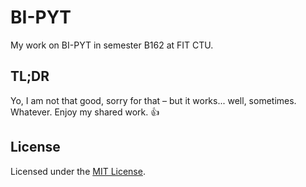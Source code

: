 # BI-PYT

My work on BI-PYT in semester B162 at FIT CTU.

## TL;DR

Yo, I am not that good, sorry for that – but it works... well, sometimes. Whatever. Enjoy my shared work. :thumbsup:

## License

Licensed under the [MIT License](LICENSE).
